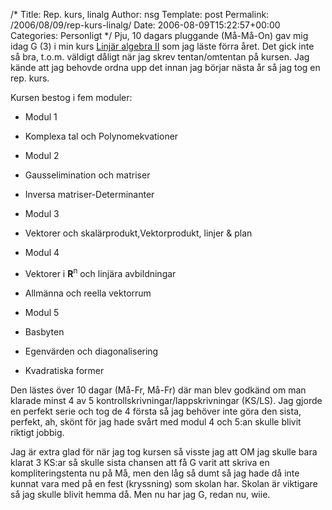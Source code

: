 /*
 Title: Rep. kurs, linalg
 Author: nsg
 Template: post
 Permalink: /2006/08/09/rep-kurs-linalg/
 Date: 2006-08-09T15:22:57+00:00
 Categories: Personligt
*/
Pju, 10 dagars pluggande (Må-Må-On) gav mig idag G (3) i min kurs [Linjär algebra II][1] som jag läste förra året. Det gick inte så bra, t.o.m. väldigt dåligt när jag skrev tentan/omtentan på kursen. Jag kände att jag behovde ordna upp det innan jag börjar nästa år så jag tog en rep. kurs.

Kursen bestog i fem moduler:

*   Modul 1
*   Komplexa tal och Polynomekvationer

*   Modul 2
*   Gausselimination och matriser
*   Inversa matriser-Determinanter

*   Modul 3
*   Vektorer och skalärprodukt,Vektorprodukt, linjer &#038; plan

*   Modul 4
*   Vektorer i **R**<sup>n</sup> och linjära avbildningar
*   Allmänna och reella vektorrum

*   Modul 5
*   Basbyten
*   Egenvärden och diagonalisering
*   Kvadratiska former

Den lästes över 10 dagar (Må-Fr, Må-Fr) där man blev godkänd om man klarade minst 4 av 5 kontrollskrivningar/lappskrivningar (KS/LS). Jag gjorde en perfekt serie och tog de 4 första så jag behöver inte göra den sista, perfekt, ah, skönt för jag hade svårt med modul 4 och 5:an skulle blivit riktigt jobbig.

Jag är extra glad för när jag tog kursen så visste jag att OM jag skulle bara klarat 3 KS:ar så skulle sista chansen att få G varit att skriva en kompliteringstenta nu på Må, men den låg så dumt så jag hade då inte kunnat vara med på en fest (kryssning) som skolan har. Skolan är viktigare så jag skulle blivit hemma då. Men nu har jag G, redan nu, wiie.

<small></small>

 [1]: http://www.kth.se/student/studiehandbok/Kurs.asp?Code=5B1109